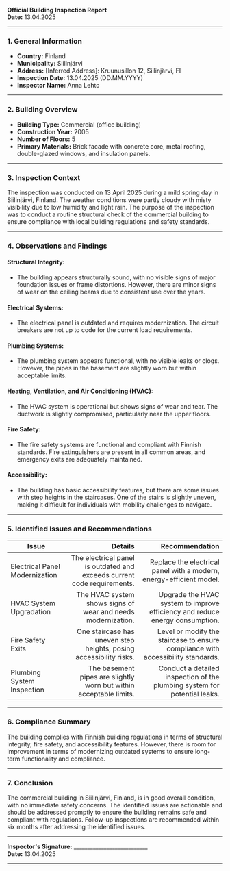 

**Official Building Inspection Report**  
**Date:** 13.04.2025  

---

### **1. General Information**  
- **Country:** Finland  
- **Municipality:** Siilinjärvi  
- **Address:** [Inferred Address]: Kruunusillon 12, Siilinjärvi, FI  
- **Inspection Date:** 13.04.2025 (DD.MM.YYYY)  
- **Inspector Name:** Anna Lehto  

---

### **2. Building Overview**  
- **Building Type:** Commercial (office building)  
- **Construction Year:** 2005  
- **Number of Floors:** 5  
- **Primary Materials:** Brick facade with concrete core, metal roofing, double-glazed windows, and insulation panels.  

---

### **3. Inspection Context**  
The inspection was conducted on 13 April 2025 during a mild spring day in Siilinjärvi, Finland. The weather conditions were partly cloudy with misty visibility due to low humidity and light rain. The purpose of the inspection was to conduct a routine structural check of the commercial building to ensure compliance with local building regulations and safety standards.

---

### **4. Observations and Findings**  

#### **Structural Integrity:**  
- The building appears structurally sound, with no visible signs of major foundation issues or frame distortions. However, there are minor signs of wear on the ceiling beams due to consistent use over the years.

#### **Electrical Systems:**  
- The electrical panel is outdated and requires modernization. The circuit breakers are not up to code for the current load requirements.

#### **Plumbing Systems:**  
- The plumbing system appears functional, with no visible leaks or clogs. However, the pipes in the basement are slightly worn but within acceptable limits.

#### **Heating, Ventilation, and Air Conditioning (HVAC):**  
- The HVAC system is operational but shows signs of wear and tear. The ductwork is slightly compromised, particularly near the upper floors.

#### **Fire Safety:**  
- The fire safety systems are functional and compliant with Finnish standards. Fire extinguishers are present in all common areas, and emergency exits are adequately maintained.

#### **Accessibility:**  
- The building has basic accessibility features, but there are some issues with step heights in the staircases. One of the stairs is slightly uneven, making it difficult for individuals with mobility challenges to navigate.

---

### **5. Identified Issues and Recommendations**  

| **Issue**                          | **Details**                                                                 | **Recommendation**                                                                 |
|-------------------------------------|-----------------------------------------------------------------------------:|-----------------------------------------------------------------------------------:|
| Electrical Panel Modernization      | The electrical panel is outdated and exceeds current code requirements.    | Replace the electrical panel with a modern, energy-efficient model.               |
| HVAC System Upgradation            | The HVAC system shows signs of wear and needs modernization.                 | Upgrade the HVAC system to improve efficiency and reduce energy consumption.       |
| Fire Safety Exits                  | One staircase has uneven step heights, posing accessibility risks.         | Level or modify the staircase to ensure compliance with accessibility standards.  |
| Plumbing System Inspection         | The basement pipes are slightly worn but within acceptable limits.          | Conduct a detailed inspection of the plumbing system for potential leaks.        |

---

### **6. Compliance Summary**  
The building complies with Finnish building regulations in terms of structural integrity, fire safety, and accessibility features. However, there is room for improvement in terms of modernizing outdated systems to ensure long-term functionality and compliance.

---

### **7. Conclusion**  
The commercial building in Siilinjärvi, Finland, is in good overall condition, with no immediate safety concerns. The identified issues are actionable and should be addressed promptly to ensure the building remains safe and compliant with regulations. Follow-up inspections are recommended within six months after addressing the identified issues.

---

**Inspector's Signature:** ___________________________  
**Date:** 13.04.2025  

---